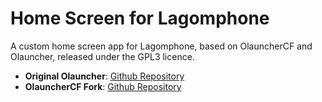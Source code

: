 # Home Screen for Lagomphone

A custom home screen app for Lagomphone, based on OlauncherCF and Olauncher, released under the GPL3 licence.

- **Original Olauncher**: [Github Repository](https://github.com/tanujnotes/Olauncher)
- **OlauncherCF Fork**: [Github Repository](https://github.com/OlauncherCF/OlauncherCF)


